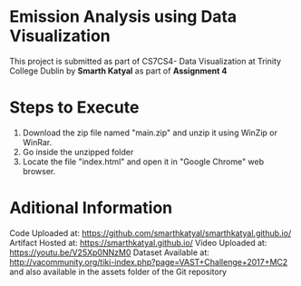 # Emission Analysis using Data Visualization

This project is submitted as part of CS7CS4- Data Visualization at Trinity College Dublin by **Smarth Katyal** as part of **Assignment 4**


# Steps to Execute
1. Download the zip file named "main.zip" and unzip it using WinZip or WinRar.
2. Go inside the unzipped folder
3. Locate the file "index.html" and open it in "Google Chrome" web browser.

# Aditional Information
Code Uploaded at: https://github.com/smarthkatyal/smarthkatyal.github.io/
Artifact Hosted at: https://smarthkatyal.github.io/
Video Uploaded at: https://youtu.be/V25Xp0NNzM0
Dataset Available at: http://vacommunity.org/tiki-index.php?page=VAST+Challenge+2017+MC2
and also available in the assets folder of the Git repository
